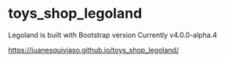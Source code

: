# toys_shop_legoland
 Legoland is built with Bootstrap version Currently v4.0.0-alpha.4
 
 https://juanesquiviaso.github.io/toys_shop_legoland/
